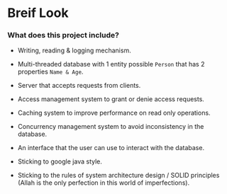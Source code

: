 # Breif Look

### What does this project include?
  + Writing, reading & logging mechanism.

  + Multi-threaded database with 1 entity possible ```Person``` that has 2 properties ```Name & Age```.
  
  + Server that accepts requests from clients.
  
  + Access management system to grant or denie access requests.
  
  + Caching system to improve performance on read only operations.
  
  + Concurrency management system to avoid inconsistency in the database.
  
  + An interface that the user can use to interact with the database.
  
  + Sticking to google java style.
  
  + Sticking to the rules of system architecture design / SOLID principles (Allah is the only perfection in this world of imperfections).
